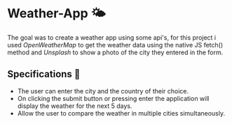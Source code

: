 # Weather-App 🌤️

The goal was to create a weather app using some api's, for this project i used *OpenWeatherMap* to get the weather data using the native JS fetch() method and *Unsplash* to show a photo of the city they entered in the form.

## Specifications 🧰
- The user can enter the city and the country of their choice.
- On clicking the submit button or pressing enter the application will display the weather for the next 5 days.
- Allow the user to compare the weather in multiple cities simultaneously.
